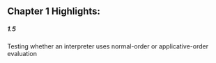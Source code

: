 ## Chapter 1 Highlights:

##### 1.5 
Testing whether an interpreter uses normal-order or applicative-order evaluation